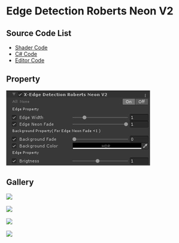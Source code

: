 
# Edge Detection Roberts Neon V2

## Source Code List
- [Shader Code](Shader/EdgeDetectionRobertsNeonV2.shader)
- [C# Code](EdgeDetectionRobertsNeonV2.cs)
- [Editor Code](Editor/EdgeDetectionRobertsNeonV2Editor.cs)


## Property
![](https://raw.githubusercontent.com/QianMo/X-PostProcessing-Gallery/master/Media/EdgeDetection/EdgeDetectionRobertsNeonV2/EdgeDetectionRobertsNeonV2Property.jpg)

## Gallery
![](https://raw.githubusercontent.com/QianMo/X-PostProcessing-Gallery/master/Media/EdgeDetection/EdgeDetectionRobertsNeonV2/EdgeDetectionRobertsNeonV21.jpg)

![](https://raw.githubusercontent.com/QianMo/X-PostProcessing-Gallery/master/Media/EdgeDetection/EdgeDetectionRobertsNeonV2/EdgeDetectionRobertsNeonV22.jpg)

![](https://raw.githubusercontent.com/QianMo/X-PostProcessing-Gallery/master/Media/EdgeDetection/EdgeDetectionRobertsNeonV2/EdgeDetectionRobertsNeonV21.gif)

![](https://raw.githubusercontent.com/QianMo/X-PostProcessing-Gallery/master/Media/EdgeDetection/EdgeDetectionRobertsNeonV2/EdgeDetectionRobertsNeonV22.gif)